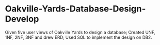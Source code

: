 # Oakville-Yards-Database-Design-Develop
Given five user views of Oakville Yards to design a database; Created UNF, 1NF, 2NF, 3NF and drew ERD; Used SQL to implement the design on DB2.
